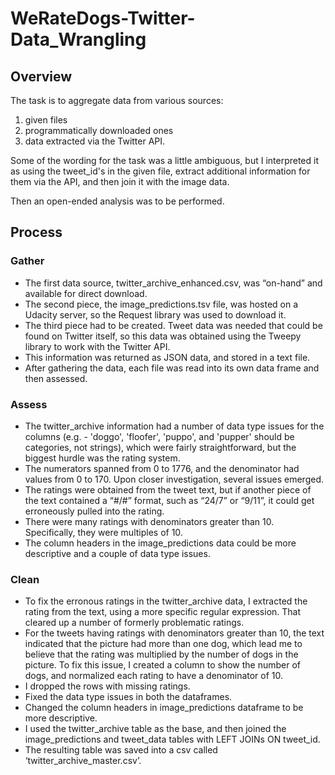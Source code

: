 # WeRateDogs-Twitter-Data_Wrangling

## Overview

The task is to aggregate data from various sources:
1. given files
2. programmatically downloaded ones
3. data extracted via the Twitter API.

Some of the wording for the task was a little ambiguous, but I interpreted it as using the tweet_id's in the given file, extract additional information for them via the API, and then join it with the image data.

Then an open-ended analysis was to be performed.

## Process

### Gather
- The first data source, twitter_archive_enhanced.csv, was “on-hand” and available for direct download.
- The second piece, the image_predictions.tsv file, was hosted on a Udacity server, so the Request library was used to download it.
- The third piece had to be created. Tweet data was needed that could be found on Twitter itself, so this data was obtained using the Tweepy library to work with the Twitter API.
- This information was returned as JSON data, and stored in a text file.
- After gathering the data, each file was read into its own data frame and then assessed.

### Assess

- The twitter_archive information had a number of data type issues for the columns (e.g. - 'doggo', 'floofer', 'puppo', and 'pupper' should be categories, not strings), which were fairly straightforward, but the biggest hurdle was the rating system.
- The numerators spanned from 0 to 1776, and the denominator had values from 0 to 170. Upon closer investigation, several issues emerged.
- The ratings were obtained from the tweet text, but if another piece of the text contained a “#/#” format, such as “24/7” or “9/11”, it could get erroneously pulled into the rating.
- There were many ratings with denominators greater than 10. Specifically, they were multiples of 10.
- The column headers in the image_predictions data could be more descriptive and a couple of data type issues.

### Clean

- To fix the erronous ratings in the twitter_archive data, I extracted the rating from the text, using a more specific regular expression. That cleared up a number of formerly problematic ratings.
- For the tweets having ratings with denominators greater than 10, the text indicated that the picture had more than one dog, which lead me to believe that the rating was multiplied by the number of dogs in the picture. To fix this issue, I created a column to show the number of dogs, and normalized each rating to have a denominator of 10.
- I dropped the rows with missing ratings.
- Fixed the data type issues in both the dataframes.
- Changed the column headers in image_predictions dataframe to be more descriptive.
- I used the twitter_archive table as the base, and then joined the image_predictions and tweet_data tables with LEFT JOINs ON tweet_id.
- The resulting table was saved into a csv called ‘twitter_archive_master.csv’.
